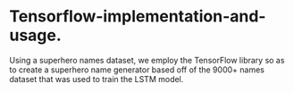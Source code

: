 # Tensorflow-implementation-and-usage.
Using a superhero names dataset, we employ the TensorFlow library so as to create a superhero name generator based off of the 9000+ names dataset that was used to train the LSTM model.
